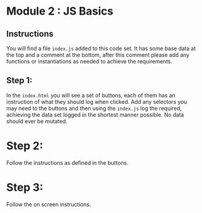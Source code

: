# Module 2 : JS Basics

## Instructions

You will find a file `index.js` added to this code set.
It has some base data at the top and a comment at the bottom, after this comment please add any functions or instantiations as needed to achieve the requirements.

## Step 1:

In the `index.html` you will see a set of buttons, each of them has an instruction of what they should log when clicked.
Add any selectors you may need to the buttons and then using the `index.js` log the required, achieving the data set logged in the shortest manner possible.
No data should ever be mutated.

# Step 2:

Follow the instructions as defined in the buttons.

# Step 3:

Follow the on screen instructions.
